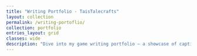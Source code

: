 ```yaml
---
title: "Writing Portfolio - TaisTalecrafts"
layout: collection
permalink: /writing-portoflio/
collection: portfolio
entries_layout: grid
classes: wide
description: "Dive into my game writing portfolio — a showcase of captivating game stories crafted with passion and expertise"
---
```

